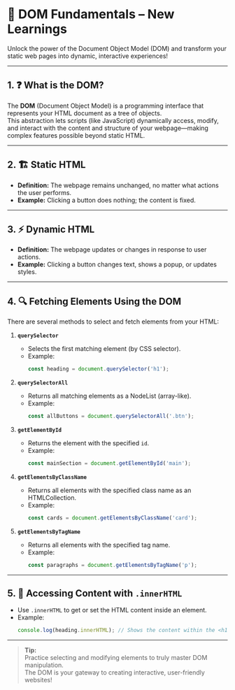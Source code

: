 # 🌳 DOM Fundamentals – New Learnings

Unlock the power of the Document Object Model (DOM) and transform your static web pages into dynamic, interactive experiences!

---

## 1. ❓ What is the DOM?

The **DOM** (Document Object Model) is a programming interface that represents your HTML document as a tree of objects.  
This abstraction lets scripts (like JavaScript) dynamically access, modify, and interact with the content and structure of your webpage—making complex features possible beyond static HTML.

---

## 2. 🏗️ Static HTML

- **Definition:** The webpage remains unchanged, no matter what actions the user performs.
- **Example:** Clicking a button does nothing; the content is fixed.

---

## 3. ⚡ Dynamic HTML

- **Definition:** The webpage updates or changes in response to user actions.
- **Example:** Clicking a button changes text, shows a popup, or updates styles.

---

## 4. 🔍 Fetching Elements Using the DOM

There are several methods to select and fetch elements from your HTML:

1. **`querySelector`**  
   - Selects the first matching element (by CSS selector).
   - Example:  
     ```js
     const heading = document.querySelector('h1');
     ```

2. **`querySelectorAll`**  
   - Returns all matching elements as a NodeList (array-like).
   - Example:  
     ```js
     const allButtons = document.querySelectorAll('.btn');
     ```

3. **`getElementById`**  
   - Returns the element with the specified `id`.
   - Example:  
     ```js
     const mainSection = document.getElementById('main');
     ```

4. **`getElementsByClassName`**  
   - Returns all elements with the specified class name as an HTMLCollection.
   - Example:  
     ```js
     const cards = document.getElementsByClassName('card');
     ```

5. **`getElementsByTagName`**  
   - Returns all elements with the specified tag name.
   - Example:  
     ```js
     const paragraphs = document.getElementsByTagName('p');
     ```

---

## 5. 📝 Accessing Content with `.innerHTML`

- Use `.innerHTML` to get or set the HTML content inside an element.
- Example:  
  ```js
  console.log(heading.innerHTML); // Shows the content within the <h1> tag
  ```

---

> **Tip:**  
> Practice selecting and modifying elements to truly master DOM manipulation.  
> The DOM is your gateway to creating interactive, user-friendly websites!